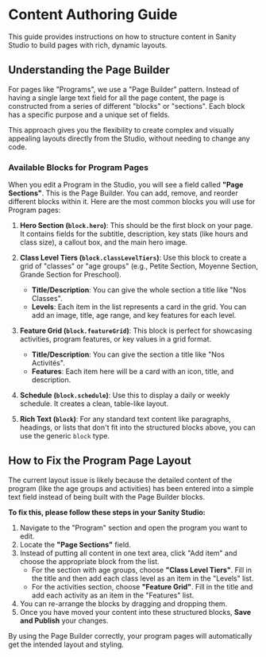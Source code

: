 # Content Authoring Guide

This guide provides instructions on how to structure content in Sanity Studio to build pages with rich, dynamic layouts.

## Understanding the Page Builder

For pages like "Programs", we use a "Page Builder" pattern. Instead of having a single large text field for all the page content, the page is constructed from a series of different "blocks" or "sections". Each block has a specific purpose and a unique set of fields.

This approach gives you the flexibility to create complex and visually appealing layouts directly from the Studio, without needing to change any code.

### Available Blocks for Program Pages

When you edit a Program in the Studio, you will see a field called **"Page Sections"**. This is the Page Builder. You can add, remove, and reorder different blocks within it. Here are the most common blocks you will use for Program pages:

1.  **Hero Section (`block.hero`)**: This should be the first block on your page. It contains fields for the subtitle, description, key stats (like hours and class size), a callout box, and the main hero image.

2.  **Class Level Tiers (`block.classLevelTiers`)**: Use this block to create a grid of "classes" or "age groups" (e.g., Petite Section, Moyenne Section, Grande Section for Preschool).
    *   **Title/Description**: You can give the whole section a title like "Nos Classes".
    *   **Levels**: Each item in the list represents a card in the grid. You can add an image, title, age range, and key features for each level.

3.  **Feature Grid (`block.featureGrid`)**: This block is perfect for showcasing activities, program features, or key values in a grid format.
    *   **Title/Description**: You can give the section a title like "Nos Activités".
    *   **Features**: Each item here will be a card with an icon, title, and description.

4.  **Schedule (`block.schedule`)**: Use this to display a daily or weekly schedule. It creates a clean, table-like layout.

5.  **Rich Text (`block`)**: For any standard text content like paragraphs, headings, or lists that don't fit into the structured blocks above, you can use the generic `block` type.

## How to Fix the Program Page Layout

The current layout issue is likely because the detailed content of the program (like the age groups and activities) has been entered into a simple text field instead of being built with the Page Builder blocks.

**To fix this, please follow these steps in your Sanity Studio:**

1.  Navigate to the "Program" section and open the program you want to edit.
2.  Locate the **"Page Sections"** field.
3.  Instead of putting all content in one text area, click "Add item" and choose the appropriate block from the list.
    *   For the section with age groups, choose **"Class Level Tiers"**. Fill in the title and then add each class level as an item in the "Levels" list.
    *   For the activities section, choose **"Feature Grid"**. Fill in the title and add each activity as an item in the "Features" list.
4.  You can re-arrange the blocks by dragging and dropping them.
5.  Once you have moved your content into these structured blocks, **Save and Publish** your changes.

By using the Page Builder correctly, your program pages will automatically get the intended layout and styling. 